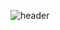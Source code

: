 ![header](https://capsule-render.vercel.app/api?type=venom&color=gradiang&height=300&section=header&text=Hyunwoo's%20GitHub%20🥵)
